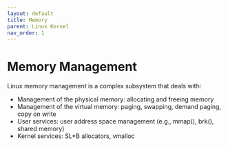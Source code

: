 ```yaml
---
layout: default
title: Memory
parent: Linux Kernel
nav_order: 1
---
```


# Memory Management

Linux memory management is a complex subsystem that deals with:

* Management of the physical memory: allocating and freeing memory
* Management of the virtual memory: paging, swapping, demand paging, copy on write
* User services: user address space management (e.g., mmap(), brk(), shared memory)
* Kernel services: SL*B allocators, vmalloc

